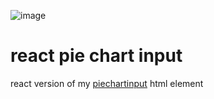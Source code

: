 ![image](https://user-images.githubusercontent.com/26948028/75599283-0d559580-5a69-11ea-999b-cb561260c942.png)

# react pie chart input
react version of my [piechartinput](https://github.com/andlehma/piechartinput) html element